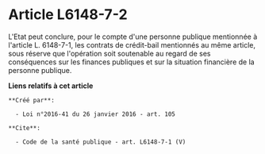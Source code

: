 # Article L6148-7-2

L'Etat peut conclure, pour le compte d'une personne publique mentionnée à l'article L. 6148-7-1, les contrats de crédit-bail
mentionnés au même article, sous réserve que l'opération soit soutenable au regard de ses conséquences sur les finances
publiques et sur la situation financière de la personne publique.

**Liens relatifs à cet article**

	**Créé par**:

	  - Loi n°2016-41 du 26 janvier 2016 - art. 105

	**Cite**:

	  - Code de la santé publique - art. L6148-7-1 (V)
